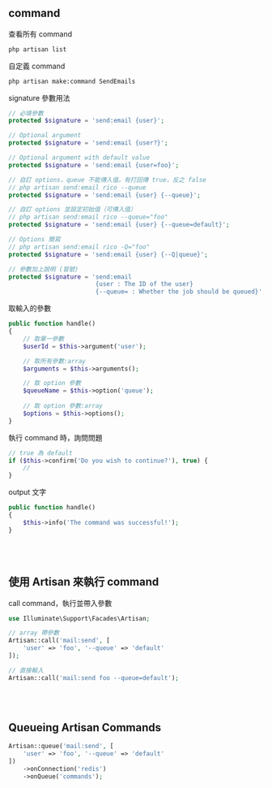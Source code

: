 ## command
查看所有 command
```sh
php artisan list
```
自定義 command
```sh
php artisan make:command SendEmails
```
signature 參數用法
```php
// 必填參數
protected $signature = 'send:email {user}';

// Optional argument
protected $signature = 'send:email {user?}';

// Optional argument with default value
protected $signature = 'send:email {user=foo}';

// 自訂 options，queue 不能傳入值，有打回傳 true，反之 false
// php artisan send:email rico --queue
protected $signature = 'send:email {user} {--queue}';

// 自訂 options 並設定初始值（可傳入值）
// php artisan send:email rico --queue="foo"
protected $signature = 'send:email {user} {--queue=default}';

// Options 簡寫
// php artisan send:email rico -Q="foo"
protected $signature = 'send:email {user} {--Q|queue}';

// 參數加上說明 (冒號)
protected $signature = 'send:email
                        {user : The ID of the user}
                        {--queue= : Whether the job should be queued}';
```

取輸入的參數
```php
public function handle()
{
    // 取單一參數
    $userId = $this->argument('user');

    // 取所有參數:array
    $arguments = $this->arguments();

    // 取 option 參數
    $queueName = $this->option('queue');
    
    // 取 option 參數:array
    $options = $this->options();
}
```
執行 command 時，詢問問題
```php
// true 為 default
if ($this->confirm('Do you wish to continue?'), true) {
    //
}
```
output 文字
```php
public function handle()
{ 
    $this->info('The command was successful!');
}
```

<br/>

<br/>

## 使用 Artisan 來執行 command
call command，執行並帶入參數
```php
use Illuminate\Support\Facades\Artisan;

// array 帶參數
Artisan::call('mail:send', [
    'user' => 'foo', '--queue' => 'default'
]);

// 直接輸入
Artisan::call('mail:send foo --queue=default');
```

<br/>

<br/>

## Queueing Artisan Commands
```php
Artisan::queue('mail:send', [
    'user' => 'foo', '--queue' => 'default'
])
    ->onConnection('redis')
    ->onQueue('commands');
```

